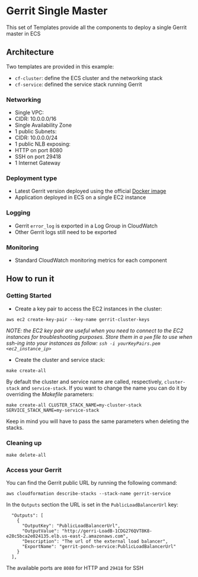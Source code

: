 # Gerrit Single Master

This set of Templates provide all the components to deploy a single Gerrit master
in ECS

## Architecture

Two templates are provided in this example:
* `cf-cluster`: define the ECS cluster and the networking stack
* `cf-service`: defined the service stack running Gerrit

### Networking

* Single VPC:
 * CIDR: 10.0.0.0/16
* Single Availability Zone
* 1 public Subnets:
 * CIDR: 10.0.0.0/24
* 1 public NLB exposing:
 * HTTP on port 8080
 * SSH on port 29418
* 1 Internet Gateway

### Deployment type

* Latest Gerrit version deployed using the official [Docker image](https://hub.docker.com/r/gerritcodereview/gerrit)
* Application deployed in ECS on a single EC2 instance

### Logging

* Gerrit `error_log` is exported in a Log Group in CloudWatch
* Other Gerrit logs still need to be exported

### Monitoring

* Standard CloudWatch monitoring metrics for each component

## How to run it

### Getting Started

* Create a key pair to access the EC2 instances in the cluster:

```
aws ec2 create-key-pair --key-name gerrit-cluster-keys
```

*NOTE: the EC2 key pair are useful when you need to connect to the EC2 instances
for troubleshooting purposes. Store them in a `pem` file to use when ssh-ing into your
instances as follow: `ssh -i yourKeyPairs.pem <ec2_instance_ip>`*

* Create the cluster and service stack:

```
make create-all
```

By default the cluster and service name are called, respectively, `cluster-stack`
and `service-stack`. If you want to change the name you can do it by overriding
the *Makefile* parameters:

```
make create-all CLUSTER_STACK_NAME=my-cluster-stack SERVICE_STACK_NAME=my-service-stack
```

Keep in mind you will have to pass the same parameters when deleting the stacks.

### Cleaning up

```
make delete-all
```

### Access your Gerrit

You can find the Gerrit public URL by running the following command:

```
aws cloudformation describe-stacks --stack-name gerrit-service
```

In the `Outputs` section the URL is set in the `PublicLoadBalancerUrl` key:

```
  "Outputs": [
    {
      "OutputKey": "PublicLoadBalancerUrl",
      "OutputValue": "http://gerri-LoadB-1CDG276QVT8K8-e28c5bca2e024135.elb.us-east-2.amazonaws.com",
      "Description": "The url of the external load balancer",
      "ExportName": "gerrit-ponch-service:PublicLoadBalancerUrl"
    }
  ],
```

The available ports are `8080` for HTTP and `29418` for SSH
